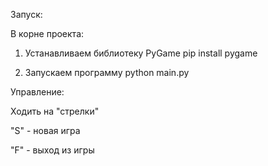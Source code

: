 Запуск:

В корне проекта:

1) Устанавливаем библиотеку PyGame
pip install pygame

2) Запускаем программу
python main.py

Управление:

Ходить на "стрелки"

"S" - новая игра

"F" - выход из игры
